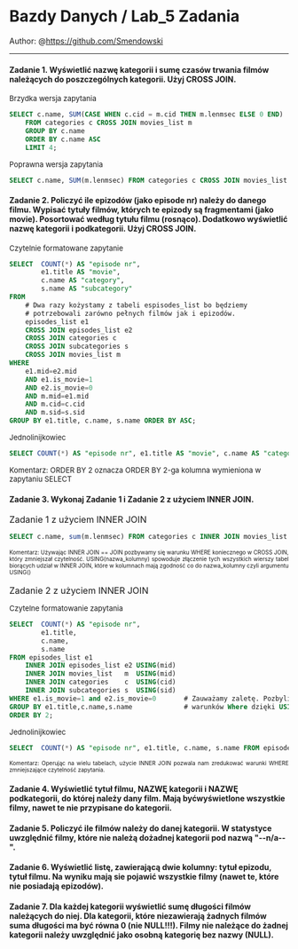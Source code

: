 # Bazdy Danych / Lab_5 Zadania

Author: @https://github.com/Smendowski

---

#### **Zadanie 1.** Wyświetlić nazwę kategorii i sumę czasów trwania filmów należących do poszczególnych kategorii. Użyj CROSS JOIN.
<font size="2">Brzydka wersja zapytania</font>
```sql
SELECT c.name, SUM(CASE WHEN c.cid = m.cid THEN m.lenmsec ELSE 0 END)
    FROM categories c CROSS JOIN movies_list m
    GROUP BY c.name
    ORDER BY c.name ASC
    LIMIT 4;
```
<font size="2">Poprawna wersja zapytania</font>
```sql
SELECT c.name, SUM(m.lenmsec) FROM categories c CROSS JOIN movies_list m WHERE c.cid=m.cid GROUP BY c.name ORDER BY c.name;
```

#### **Zadanie 2.**  Policzyć ile epizodów (jako episode nr) należy do danego filmu. Wypisać tytuły filmów, których te epizody są fragmentami (jako movie). Posortować według tytułu filmu (rosnąco). Dodatkowo wyświetlić nazwę kategorii i podkategorii. Użyj CROSS JOIN.
<font size="2">Czytelnie formatowane zapytanie</font>
```sql
SELECT  COUNT(*) AS "episode nr",
        e1.title AS "movie",
        c.name AS "category",
        s.name AS "subcategory"
FROM 
    # Dwa razy kożystamy z tabeli espisodes_list bo będziemy
    # potrzebowali zarówno pełnych filmów jak i epizodów.
    episodes_list e1
    CROSS JOIN episodes_list e2
    CROSS JOIN categories c
    CROSS JOIN subcategories s
    CROSS JOIN movies_list m
WHERE
    e1.mid=e2.mid
    AND e1.is_movie=1
    AND e2.is_movie=0
    AND m.mid=e1.mid
    AND m.cid=c.cid
    AND m.sid=s.sid   
GROUP BY e1.title, c.name, s.name ORDER BY ASC;
```
<font size="2">Jednolinijkowiec</font>
```sql
SELECT COUNT(*) AS "episode nr", e1.title AS "movie", c.name AS "category" ,s.name AS "subcategory" FROM episodes_list e1 CROSS JOIN episodes_list e2 CROSS JOIN categories c CROSS JOIN subcategories s CROSS JOIN movies_list m WHERE e1.mid=e2.mid AND e1.is_movie=1 AND e2.is_movie=0 AND m.mid=e1.mid AND m.cid=c.cid AND m.sid=s.sid GROUP BY e1.title, c.name, s.name ORDER BY 2;
```
<font size="2">Komentarz: ORDER BY 2 oznacza ORDER BY 2-ga kolumna wymieniona w zapytaniu SELECT</font>


#### **Zadanie 3.** Wykonaj Zadanie 1 i Zadanie 2 z użyciem INNER JOIN.
<font size="3">Zadanie 1 z użyciem INNER JOIN</font>
```sql
SELECT c.name, sum(m.lenmsec) FROM categories c INNER JOIN movies_list m USING(cid) GROUP BY c.name ORDER BY c.name;
```
<div style="text-align: justify"><font size="1">Komentarz: Używając INNER JOIN == JOIN pozbywamy się warunku WHERE koniecznego w CROSS JOIN, który zmniejszał czytelność. USING(nazwa_kolumny) spowoduje złączenie tych wszystkich wierszy tabel biorących udział w INNER JOIN, które w kolumnach mają zgodność co do nazwa_kolumny czyli argumentu USING()</font></div>

<br/>
<font size="3">Zadanie 2 z użyciem INNER JOIN</font>

<font size="2">Czytelne formatowanie zapytania</font>
```sql
SELECT  COUNT(*) AS "episode nr", 
        e1.title, 
        c.name, 
        s.name 
FROM episodes_list e1 
    INNER JOIN episodes_list e2 USING(mid) 
    INNER JOIN movies_list   m  USING(mid)
    INNER JOIN categories    c  USING(cid) 
    INNER JOIN subcategories s  USING(sid) 
WHERE e1.is_movie=1 and e2.is_movie=0       # Zauważamy zaletę. Pozbylismy się nadmiaru
GROUP BY e1.title,c.name,s.name             # warunków Where dzięki USING i INNER JOIN
ORDER BY 2;
```
<font size="2">Jednolinijkowiec</font>
```sql
SELECT  COUNT(*) AS "episode nr", e1.title, c.name, s.name FROM episodes_list e1 INNER JOIN episodes_list e2 USING(mid) INNER JOIN movies_list m USING(mid) INNER JOIN categories c USING(cid) INNER JOIN subcategories s USING(sid) WHERE e1.is_movie=1 and e2.is_movie=0       GROUP BY e1.title,c.name,s.name ORDER BY 2;
```
<div style="text-align: justify"><font size="1">Komentarz: Operując na wielu tabelach, użycie INNER JOIN pozwala nam zredukować warunki WHERE zmniejszające czytelność zapytania.</font></div>

#### **Zadanie 4.** Wyświetlić tytuł filmu, NAZWĘ kategorii i NAZWĘ podkategorii, do której należy dany film. Mają byćwyświetlone wszystkie filmy, nawet te nie przypisane do kategorii.

#### **Zadanie 5.** Policzyć ile filmów należy do danej kategorii. W statystyce uwzględnić filmy, które nie należą dożadnej kategorii pod nazwą "--n/a--".

#### **Zadanie 6.**  Wyświetlić listę, zawierającą dwie kolumny: tytuł epizodu, tytuł filmu. Na wyniku mają sie pojawić wszystkie filmy (nawet te, które nie posiadają epizodów).

#### **Zadanie 7.** Dla każdej kategorii wyświetlić sumę długości filmów należących do niej. Dla kategorii, które niezawierają żadnych filmów suma długości ma być równa 0 (nie NULL!!!). Filmy nie należące do żadnej kategorii należy uwzględnić jako osobną kategorię bez nazwy (NULL).